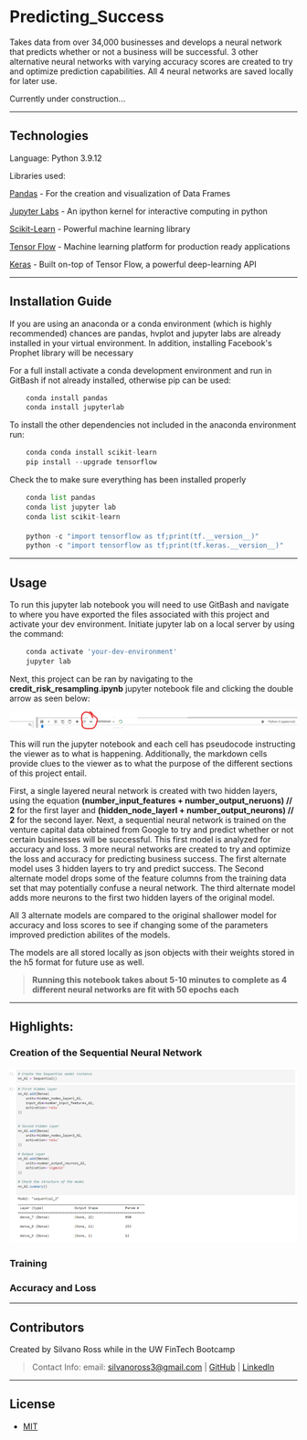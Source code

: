 # Predicting_Success
Takes data from over 34,000 businesses and develops a neural network that predicts whether or not a business will be successful. 3 other alternative neural networks with varying accuracy scores are created to try and optimize prediction capabilities. All 4 neural networks are saved locally for later use.

Currently under construction...


---

## Technologies

Language: Python 3.9.12

Libraries used:

[Pandas](https://pandas.pydata.org/pandas-docs/stable/index.html) - For the creation and visualization of Data Frames

[Jupyter Labs](https://jupyter.org/) - An ipython kernel for interactive computing in python

[Scikit-Learn](https://scikit-learn.org/0.18/auto_examples/svm/plot_iris.html) - Powerful machine learning library

[Tensor Flow](https://www.tensorflow.org/) - Machine learning platform for production ready applications

[Keras](https://keras.io/about/) - Built on-top of Tensor Flow, a powerful deep-learning API


---

## Installation Guide

If you are using an anaconda or a conda environment (which is highly recommended) chances are pandas, hvplot and jupyter labs are already installed in your virtual environment. In addition, installing Facebook's Prophet library will be necessary

For a full install activate a conda development environment and run in GitBash if not already installed, otherwise pip can be used:
```python
    conda install pandas
    conda install jupyterlab
```

To install the other dependencies not included in the anaconda environment run:
```python
    conda conda install scikit-learn
    pip install --upgrade tensorflow
```

Check the to make sure everything has been installed properly
```python
    conda list pandas
    conda list jupyter lab
    conda list scikit-learn
    
    python -c "import tensorflow as tf;print(tf.__version__)"
    python -c "import tensorflow as tf;print(tf.keras.__version__)"
```

---

## Usage

To run this jupyter lab notebook you will need to use GitBash and navigate to where you have exported the files associated with this project and activate your dev environment.
Initiate jupyter lab on a local server by  using the command:

```python
    conda activate 'your-dev-environment'
    jupyter lab
```

Next, this project can be ran by navigating to the **credit_risk_resampling.ipynb** jupyter notebook file and clicking the double arrow as seen below:

![double_arrow](images/double_arrow.png)

This will run the jupyter notebook and each cell has pseudocode instructing the viewer as to what is happening. Additionally, the markdown cells provide clues to the viewer as to what the purpose of the different sections of this project entail.

First, a single layered neural network is created with two hidden layers, using the equation **(number_input_features + number_output_neruons) // 2** for the first layer and **(hidden_node_layerl + number_output_neurons) // 2** for the second layer. Next, a sequential neural network is trained on the venture capital data obtained from Google to try and predict whether or not certain businesses will be successful. This first model is analyzed for accuracy and loss. 3 more neural networks are created to try and optimize the loss and accuracy for predicting business success. The first alternate model uses 3 hidden layers to try and predict success. The Second alternate model drops some of the feature columns from the training data set that may potentially confuse a neural network. The third alternate model adds more neurons to the first two hidden layers of the original model.

All 3 alternate models are compared to the original shallower model for accuracy and loss scores to see if changing some of the parameters improved prediction abilites of the models.

The models are all stored locally as json objects with their weights stored in the h5 format for future use as well.


> **Running this notebook takes about 5-10 minutes to complete as 4 different neural networks are fit with 50 epochs each**


---

## Highlights:

### Creation of the Sequential Neural Network

![simple_nn](images/shallow_nn.png)

### Training

### Accuracy and Loss





---

## Contributors

Created by Silvano Ross while in the UW FinTech Bootcamp
> Contact Info:
> email: silvanoross3@gmail.com |
> [GitHub](https://github.com/silvanoross) |
> [LinkedIn](https://www.linkedin.com/in/silvano-ross-b6a15a93/)


---

## License

- [MIT](LICENSE)
